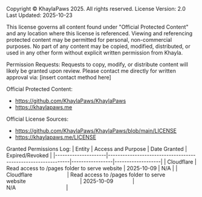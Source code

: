 Copyright © KhaylaPaws 2025. All rights reserved.
License Version: 2.0
Last Updated: 2025-10-23

This license governs all content found under "Official Protected Content" and any location where this license is referenced.
Viewing and referencing protected content may be permitted for personal, non-commercial purposes.
No part of any content may be copied, modified, distributed, or used in any other form without explicit written permission from Khayla.

Permission Requests:
Requests to copy, modify, or distribute content will likely be granted upon review.
Please contact me directly for written approval via: [insert contact method here]

Official Protected Content:
- https://github.com/KhaylaPaws/KhaylaPaws
- https://khaylapaws.me

Official License Sources:
- https://github.com/KhaylaPaws/KhaylaPaws/blob/main/LICENSE
- https://khaylapaws.me/LICENSE

Granted Permissions Log:
| Entity              | Access and Purpose                                           | Date Granted    | Expired/Revoked   |
|---------------------|--------------------------------------------------------------|-----------------|-------------------|
| Cloudflare          | Read access to /pages folder to serve website                | 2025-10-09      | N/A               |
| Cloudflare⠀⠀⠀⠀⠀⠀⠀⠀⠀| Read access to /pages folder to serve website⠀⠀⠀⠀⠀⠀⠀⠀⠀⠀⠀⠀⠀⠀| 2025-10-09⠀⠀⠀⠀⠀| N/A⠀⠀⠀⠀⠀⠀⠀⠀⠀⠀⠀⠀⠀|
